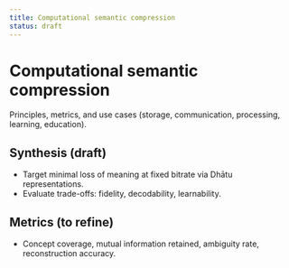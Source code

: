```yaml
---
title: Computational semantic compression
status: draft
---
```


# Computational semantic compression

Principles, metrics, and use cases (storage, communication, processing, learning, education).

## Synthesis (draft)
- Target minimal loss of meaning at fixed bitrate via Dhātu representations.
- Evaluate trade-offs: fidelity, decodability, learnability.

## Metrics (to refine)
- Concept coverage, mutual information retained, ambiguity rate, reconstruction accuracy.
